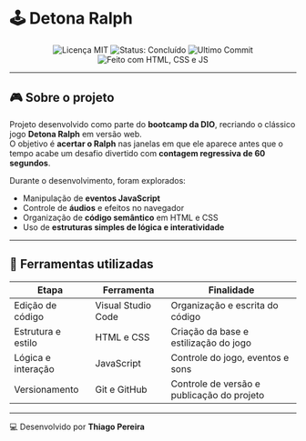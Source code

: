 # 🕹️ Detona Ralph

<p align="center">
  <img src="https://img.shields.io/badge/License-MIT-yellow.svg" alt="Licença MIT"/>
  <img src="https://img.shields.io/badge/status-concluído-brightgreen" alt="Status: Concluído"/>
  <img src="https://img.shields.io/github/last-commit/thiago-pereira79/PodGenAI?color=blue&label=ultimo%20commit" alt="Ultimo Commit"/>
  <img src="https://img.shields.io/badge/feito%20com-HTML%20%26%20CSS%20%26%20JS-orange" alt="Feito com HTML, CSS e JS"/>
</p>

---

## 🎮 Sobre o projeto

Projeto desenvolvido como parte do **bootcamp da DIO**, recriando o clássico jogo **Detona Ralph** em versão web.  
O objetivo é **acertar o Ralph** nas janelas em que ele aparece antes que o tempo acabe um desafio divertido com **contagem regressiva de 60 segundos**.

Durante o desenvolvimento, foram explorados:
- Manipulação de **eventos JavaScript**
- Controle de **áudios** e efeitos no navegador
- Organização de **código semântico** em HTML e CSS
- Uso de **estruturas simples de lógica e interatividade**

---

## 🧠 Ferramentas utilizadas

| Etapa | Ferramenta | Finalidade |
|-------|-------------|------------|
| Edição de código | Visual Studio Code | Organização e escrita do código |
| Estrutura e estilo | HTML e CSS | Criação da base e estilização do jogo |
| Lógica e interação | JavaScript | Controle do jogo, eventos e sons |
| Versionamento | Git e GitHub | Controle de versão e publicação do projeto |

---

💻 Desenvolvido por **Thiago Pereira**
